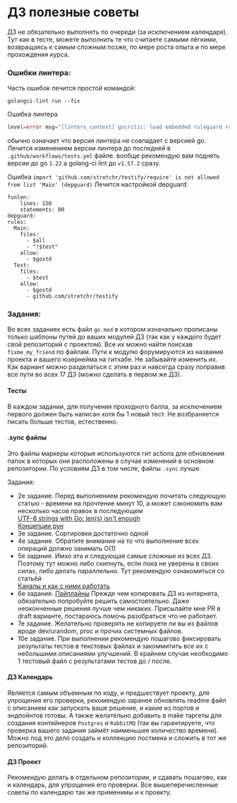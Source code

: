 # ДЗ полезные советы

ДЗ не обязательно выполнять по очереди (за исключением календаря). Тут как в тесте, можете выполнить
те что считаете самыми лёгкими, возвращаясь к самым сложным позже, по 
мере роста опыта и по мере прохождения курса. 

### Ошибки линтера: 

Часть ошибок лечится простой командой: 

```
golangci-lint run --fix
```

Ошибка линтера 
```go
level=error msg="[linters_context] gocritic: load embedded ruleguard rules: rules/rules.go:13: can't load fmt: setting an explicit GOROOT can fix this problem."
```
обычно означает что версия линтера не совпадает с версией go. Лечится изменением версии линтера до последней в `.github/workflows/tests.yml` файле. 
вообще рекомендую вам поднять версии до go `1.22` а golang-ci lint до `v1.57.2` сразу. 

Ошибка 
`import 'github.com/stretchr/testify/require' is not allowed from list 'Main' (depguard)`
Лечится настройкой depguard:
```
funlen:
    lines: 150
    statements: 80
depguard:
rules:
  Main:
    files:
      - $all
      - "!$test"
    allow:
      - $gostd
  Test:
    files:
      - $test
    allow:
      - $gostd
      - github.com/stretchr/testify
```

### Задания:

Во всех заданиях есть файл `go.mod` в котором изначально прописаны только шаблоны путей до ваших модулей ДЗ (так как у каждого будет свой репозиторий с проектом). 
Все их можно найти поискав `fixme_my_friend` по файлам. Пути к модулю форумируются из названия проекта и вашего юзернейма на гитхабе. Не
забывайте изменить их. 
Как вариант можно разделаться с этим раз и навсегда сразу поправив все пути во всех 17 ДЗ (можно сделать в первом же ДЗ). 


#### Тесты 
В каждом задании, для получения проходного балла, за исключением первого должен быть написан хотя бы 1 новый тест.
Не возбраняется писать больше тестов, естественно. 


#### .sync файлы
Это файлы маркеры которые используются гит actions для обновления папок в которых они расположены в случае изменений в основном репозитории.
По условиям ДЗ в том числе, файлы `.sync` лучше. 

Задания: 
- 2е задание. Перед выполнением рекомендую почитать следующую статью - времени на прочтение минут 10, а может сэкономить вам несколько часов правок в последующем \
[UTF-8 strings with Go: len(s) isn't enough](https://henvic.dev/posts/go-utf8/) \
[Концепции рун](https://habr.com/ru/companies/piter/articles/767068/)
- 3е задание. Сортировки достаточно одной
- 4е задание. Обратите внимание на то что выполнение всех операций должно занимать O(1)
- 5е задание. Имхо эта и следующая самые сложные из всех ДЗ. Поэтому тут можно либо скипнуть, если пока не уверены
в своих силах, либо делать параллельно. Тут рекомендую ознакомиться со статьёй \
[Каналы и как с ними работать](https://habr.com/ru/articles/490336/)
- 6е задание. [Пайплайны](https://go.dev/blog/pipelines) Прежде чем копировать ДЗ из интернета, обязательно попробуйте
решить самостоятельно. Даже неоконченные решения лучше чем никаких. Присылайте мне 
PR в draft варианте, постараюсь помочь разобраться что не работает. 
- 7е задание. Желательно проверять не копируете ли вы из файлов вроде dev/urandom, proc и прочих системных файлов. 
- 10е задание. При выполнении рекомендую пошагово фиксировать результаты тестов в текстовых файлах и закоммитить все их с небольшими описаниями улучшений. 
В крайнем случае необходимо 1 тестовый файл с результатами тестов до / после. 

#### ДЗ Календарь 
Является самым объемным по коду, и предшествует проекту, 
для упрощения его проверки, рекомендую заранее обновлять readme файл с 
описанием как запускать ваше решение, и какие из портов и эндпойнтов готовы.
А также желательно добавить в make таргеты для создания контейнеров `Postgres` и `RabbitMQ` (так вы гарантируете, что проверка вашего
задания займёт наименьшее количество времени). 
Можно под это дело создать и коллекцию постмена и сложить в тот же репозиторий.

#### ДЗ Проект
Рекомендую делать в отдельном репозитории, и сдавать пошагово, как и календарь, 
для упрощения его проверки. Все вышеперечисленные советы по календарю так же применимы и к проекту.

